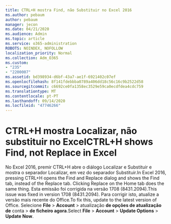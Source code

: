 ```yaml
---
title: CTRL+H mostra Find, não Substituir no Excel 2016
ms.author: pebaum
author: pebaum
manager: jecon
ms.date: 04/21/2020
ms.audience: Admin
ms.topic: article
ms.service: o365-administration
ROBOTS: NOINDEX, NOFOLLOW
localization_priority: Normal
ms.collection: Adm_O365
ms.custom:
- "235"
- "2200007"
ms.assetid: bd398934-d6bf-43a7-ae1f-6921402c07ef
ms.openlocfilehash: 8f141fdebbba0789a406dd18c56c16c9b2522d58
ms.sourcegitcommit: c6692ce0fa1358ec3529e59ca0ecdfdea4cdc759
ms.translationtype: MT
ms.contentlocale: pt-PT
ms.lasthandoff: 09/14/2020
ms.locfileid: "47746266"
---
```

# <a name="ctrlh-shows-find-not-replace-in-excel"></a><span data-ttu-id="f9f01-102">CTRL+H mostra Localizar, não substituir no Excel</span><span class="sxs-lookup"><span data-stu-id="f9f01-102">CTRL+H shows Find, not Replace in Excel</span></span>

<span data-ttu-id="f9f01-103">No Excel 2016, premir CTRL+H abre o diálogo Localizar e Substituir e mostra o separador Localizar, em vez do separador Substituir.</span><span class="sxs-lookup"><span data-stu-id="f9f01-103">In Excel 2016, pressing CTRL+H opens the Find and Replace dialog and shows the Find tab, instead of the Replace tab. Clicking Replace on the Home tab does the same thing.</span></span> <span data-ttu-id="f9f01-104">Esta emissão foi corrigida na versão 1708 (8431.2094).</span><span class="sxs-lookup"><span data-stu-id="f9f01-104">This issue was fixed in version 1708 (8431.2094).</span></span> <span data-ttu-id="f9f01-105">Para corrigir isto, atualize a versão mais recente do Office.</span><span class="sxs-lookup"><span data-stu-id="f9f01-105">To fix this, update to the latest version of Office.</span></span> <span data-ttu-id="f9f01-106">Selecione **File** \> **Account** \> atualização **de opções de atualização de** conta \> **de ficheiro agora**.</span><span class="sxs-lookup"><span data-stu-id="f9f01-106">Select **File** \> **Account** \> **Update Options** \> **Update Now**.</span></span>
  